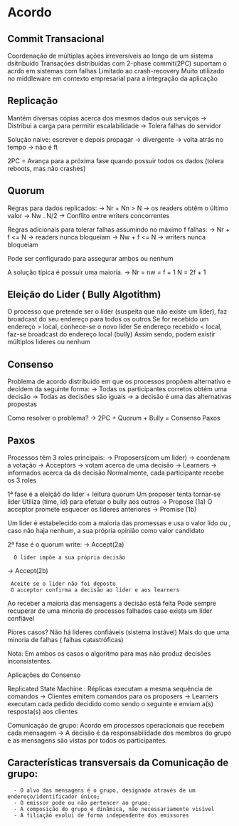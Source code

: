 # Acordo 

## Commit Transacional 
  Coordenação de múltiplas ações irreversíveis ao longo de um sistema dsitribuído
  Transações distribuídas com 2-phase commit(2PC) suportam o acrdo em sistemas com falhas
    Limitado ao crash-recovery
   Muito utilizado no middleware em contexto empresarial para a integração da aplicação
 
 ## Replicação
  Mantém diversas cópias acerca dos mesmos dados ous serviços
    -> Distribui a carga para permitir escalabilidade
    -> Tolera falhas do servidor
    
  Solução naive: escrever e depois propagar
    -> divergente
    -> volta atrás no tempo
    -> não é ft
  
  2PC = Avança para a próxima fase quando possuir todos os dados (tolera reboots, mas não crashes)
  
  ## Quorum
  
  Regras para dados replicados:
    -> Nr + Nn > N -> os readers obtêm o último valor
    -> Nw . N/2 -> Conflito entre writers concorrentes
    
  Regras adicionais para tolerar falhas assumindo no máximo f falhas:
    -> Nr + f <= N -> readers nunca bloqueiam
    -> Nw + f <= N -> writers nunca bloqueiam
    
  Pode ser configurado para assegurar ambos ou nenhum
  
  A solução típica é possuir uma maioria.
   -> Nr = nw = f + 1
   N = 2f + 1 
   
 ## Eleição do Lider ( Bully Algotithm)
 
 O processo que pretende ser o líder (suspeita que não existe um lider), faz broadcast do seu endereço para todos os outros
 Se for recebido um endereço > local,  conhece-se o novo lider
 Se endereço recebido < local, faz-se broadcast do endereço local (bully)
 Assim sendo, podem existir múltiplos lideres ou nenhum
 
 ## Consenso 
  Problema de acordo distribuido em que os processos propõem alternativo e decidem da seguinte forma:
    -> Todas os participantes corretos obtém uma decisão
    -> Todas as decisões são iguais
    -> a decisão é uma das alternativas propostas
    
  Como resolver o problema?
    -> 2PC + Quorum + Bully = Consenso Paxos
    
## Paxos
   Processos têm 3 roles principais:
   -> Proposers(com um lider) -> coordenam a votação
   -> Acceptors -> votam acerca de uma decisão
   -> Learners -> informados acerca da da decisão
  Normalmente, cada participante recebe os 3 roles
  

1ª fase é a eleiçãõ do lider + leitura quorum
  Um proposer tenta tornar-se lider
  Utiliza (time, id) para efetuar o bully aos outros -> Propose (1a)
  O acceptor promete esquecer os líderes anteriores -> Promise (1b)

Um lider é estabelecido com a maioria das promessas e usa o valor lido ou , caso não haja nenhum, a sua própria opinião como valor candidato

2ª fase é o quorum write:
  -> Accept(2a)
      
      O lider impõe a sua própria decisão
  
  -> Accept(2b)
    
     Aceite se o lider não foi deposto
     O acceptor confirma a decisão ao líder e aos learners
  
  Ao receber a maioria das mensagens a decisão está feita
  Pode sempre recuperar de uma minoria de processos falhados caso exista um líder confiável

Piores casos?
  Não há lideres confiáveis (sistema instável)
  Mais do que uma minoria de falhas ( falhas catastróficas)

Nota: Em ambos os casos o algoritmo para mas não produz decisões inconsistentes.

Aplicações do Consenso

  Replicated State Machine : Réplicas executam a mesma sequência de comandos
     -> Clientes emitem comandos para os proposers
     -> Learners executam cada pedido decidido como sendo o seguinte e enviam a(s) resposta(s) aos clientes
  
  Comunicação de grupo: Acordo em processos operacionais que recebem cada mensagem
    -> A decisão é da responsabilidade dos membros do grupo e as mensagens são vistas por todos os participantes.
    
## Características transversais da Comunicação de grupo:
      - O alvo das mensagens é o grupo, designado através de um endereço/identificador único;
      - O emissor pode ou não pertencer ao grupo;
      - A composição do grupo é dinâmica, não necessariamente visível
      - A filiação evolui de forma independente dos emissores
      


